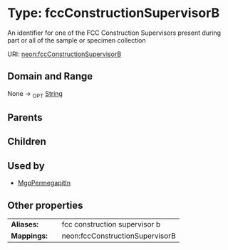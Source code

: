 
# Type: fccConstructionSupervisorB


An identifier for one of the FCC Construction Supervisors present during part or all of the sample or specimen collection

URI: [neon:fccConstructionSupervisorB](https://data.neonscience.org/fccConstructionSupervisorB)


## Domain and Range

None ->  <sub>OPT</sub> [String](types/String.md)

## Parents


## Children


## Used by

 * [MgpPermegapitIn](MgpPermegapitIn.md)

## Other properties

|  |  |  |
| --- | --- | --- |
| **Aliases:** | | fcc construction supervisor b |
| **Mappings:** | | neon:fccConstructionSupervisorB |


